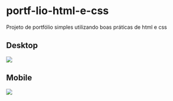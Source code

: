# portf-lio-html-e-css
Projeto de portfólio simples utilizando boas práticas de html e css


<h2>Desktop</h2>
<img src="/images/Suelen Feijó (1).mp4">
<br>

<h2>Mobile</h2>
<img src="/images/Suelen Feijó.mp4">

